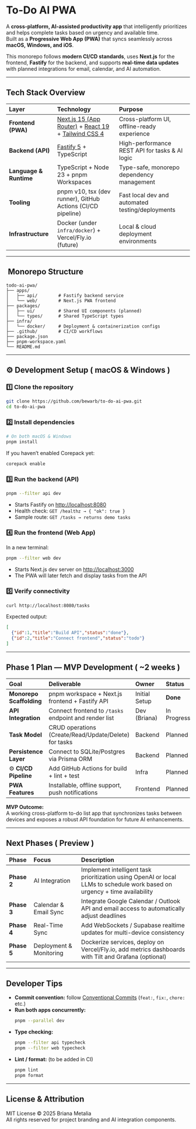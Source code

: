 #  To-Do AI PWA

A **cross-platform, AI-assisted productivity app** that intelligently prioritizes and helps complete tasks based on urgency and available time.  
Built as a **Progressive Web App (PWA)** that syncs seamlessly across **macOS, Windows, and iOS**.  

This monorepo follows **modern CI/CD standards**, uses **Next.js** for the frontend, **Fastify** for the backend, and supports **real-time data updates** with planned integrations for email, calendar, and AI automation.

---

##  Tech Stack Overview

| Layer | Technology | Purpose |
|:--|:--|:--|
| **Frontend (PWA)** | [Next.js 15 (App Router)](https://nextjs.org/) + [React 19](https://react.dev/) + [Tailwind CSS 4](https://tailwindcss.com/) | Cross-platform UI, offline-ready experience |
| **Backend (API)** | [Fastify 5](https://fastify.dev/) + TypeScript | High-performance REST API for tasks & AI logic |
| **Language & Runtime** | TypeScript + Node 23 + pnpm Workspaces | Type-safe, monorepo dependency management |
| **Tooling** | pnpm v10, tsx (dev runner), GitHub Actions (CI/CD pipeline) | Fast local dev and automated testing/deployments |
| **Infrastructure** | Docker (under `infra/docker`) + Vercel/Fly.io (future) | Local & cloud deployment environments |

---

## ️ Monorepo Structure

```
todo-ai-pwa/
├── apps/
│   ├── api/        # Fastify backend service
│   └── web/        # Next.js PWA frontend
├── packages/
│   ├── ui/         # Shared UI components (planned)
│   └── types/      # Shared TypeScript types
├── infra/
│   └── docker/     # Deployment & containerization configs
├── .github/        # CI/CD workflows
├── package.json
├── pnpm-workspace.yaml
└── README.md
```

---

## ⚙️ Development Setup ( macOS & Windows )

### **1️⃣ Clone the repository**
```bash
git clone https://github.com/bewarb/to-do-ai-pwa.git
cd to-do-ai-pwa
```

### **2️⃣ Install dependencies**
```bash
# On both macOS & Windows
pnpm install
```

If you haven’t enabled Corepack yet:
```bash
corepack enable
```

### **3️⃣ Run the backend (API)**
```bash
pnpm --filter api dev
```
- Starts Fastify on [http://localhost:8080](http://localhost:8080)
- Health check: `GET /healthz → { "ok": true }`
- Sample route: `GET /tasks → returns demo tasks`

### **4️⃣ Run the frontend (Web App)**
In a new terminal:
```bash
pnpm --filter web dev
```
- Starts Next.js dev server on [http://localhost:3000](http://localhost:3000)
- The PWA will later fetch and display tasks from the API

### **5️⃣ Verify connectivity**
```bash
curl http://localhost:8080/tasks
```
Expected output:
```json
[
  {"id":1,"title":"Build API","status":"done"},
  {"id":2,"title":"Connect frontend","status":"todo"}
]
```

---

##  Phase 1 Plan — MVP Development ( ~2 weeks )

| Goal | Deliverable | Owner | Status |
|:--|:--|:--|:--|
|  **Monorepo Scaffolding** | pnpm workspace + Next.js frontend + Fastify API | Initial Setup | **Done** |
|  **API Integration** | Connect frontend to `/tasks` endpoint and render list | Dev (Briana) | In Progress |
|  **Task Model** | CRUD operations (Create/Read/Update/Delete) for tasks | Backend | Planned |
|  **Persistence Layer** | Connect to SQLite/Postgres via Prisma ORM | Backend | Planned |
| ⚙️ **CI/CD Pipeline** | Add GitHub Actions for build + lint + test | Infra | Planned |
|  **PWA Features** | Installable, offline support, push notifications | Frontend | Planned |

**MVP Outcome:**  
A working cross-platform to-do list app that synchronizes tasks between devices and exposes a robust API foundation for future AI enhancements.

---

##  Next Phases ( Preview )

| Phase | Focus | Description |
|:--|:--|:--|
| **Phase 2** | AI Integration | Implement intelligent task prioritization using OpenAI or local LLMs to schedule work based on urgency + time availability |
| **Phase 3** | Calendar & Email Sync | Integrate Google Calendar / Outlook API and email access to automatically adjust deadlines |
| **Phase 4** | Real-Time Sync | Add WebSockets / Supabase realtime updates for multi-device consistency |
| **Phase 5** | Deployment & Monitoring | Dockerize services, deploy on Vercel/Fly.io, add metrics dashboards with Tilt and Grafana (optional) |

---

##  Developer Tips

- **Commit convention:** follow [Conventional Commits](https://www.conventionalcommits.org/en/v1.0.0/) (`feat:`, `fix:`, `chore:` etc.)
- **Run both apps concurrently:**  
  ```bash
  pnpm --parallel dev
  ```
- **Type checking:**  
  ```bash
  pnpm --filter api typecheck
  pnpm --filter web typecheck
  ```
- **Lint / format:** (to be added in CI)  
  ```bash
  pnpm lint
  pnpm format
  ```

---

##  License & Attribution
MIT License © 2025 Briana Metalia  
All rights reserved for project branding and AI integration components.
